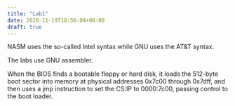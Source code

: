 ```yaml
---
title: "Lab1"
date: 2020-11-19T10:56:04+08:00
draft: true
---
```


NASM uses the so-called Intel syntax while GNU uses the AT&T syntax. 

The labs use GNU assembler.

When the BIOS finds a bootable floppy or hard disk, it loads the 512-byte boot sector into memory at physical addresses 0x7c00 through 0x7dff, and then uses a jmp instruction to set the CS:IP to 0000:7c00, passing control to the boot loader. 